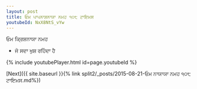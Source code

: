 ```yaml
---
layout: post
title: ਓਮ ਪਾਪਨਾਸ਼ਨਾਯਾ ਨਮਹ ੧੦੮ ਟਾਇਮਸ
youtubeId: NxX8NtS_vYw
---
```

 
 
 ਓਮ ਕ੍ਰਿਸ਼ਨਾਯਾ ਨਮਹ  
 
 -  ਜੋ ਸਦਾ ਖੁਸ਼ ਰਹਿੰਦਾ ਹੈ 
 
  
 
  
 
 
 
 
 
 


{% include youtubePlayer.html id=page.youtubeId %}
 
[Next]({{ site.baseurl }}{% link  split2/_posts/2015-08-21-ਓਮ ਨਾਯਾਯਾ ਨਮਹ ੧੦੮ ਟਾਇਮਸ.md%})
 
